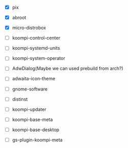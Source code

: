 - [x] pix
- [x] abroot
- [x] micro-distrobox
- [ ] koompi-control-center
- [ ] koompi-systemd-units
- [ ] koompi-system-operator
- [ ] AdwDialog(Maybe we can used prebuild from arch?)
- [ ] adwaita-icon-theme
- [ ] gnome-software
- [ ] distinst
- [ ] koompi-updater
- [ ] koompi-base-meta
- [ ] koompi-base-desktop
- [ ] gs-plugin-koompi-meta


